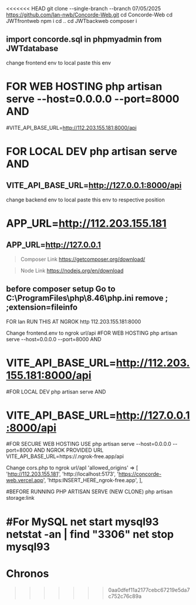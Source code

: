 <<<<<<< HEAD
git clone --single-branch --branch 07/05/2025 https://github.com/Ian-nwb/Concorde-Web.git
cd Concorde-Web
cd JWTfrontweb 
npm i
cd ..
cd JWTbackweb
composer i


import concorde.sql in phpmyadmin from JWTdatabase 
------------------------------------------------
change frontend env to local
paste this env

# FOR WEB HOSTING php artisan serve --host=0.0.0.0 --port=8000 AND
#VITE_API_BASE_URL=http://112.203.155.181:8000/api

# FOR LOCAL DEV php artisan serve AND
VITE_API_BASE_URL=http://127.0.0.1:8000/api
------------------------------------------------
change backend env to local
paste this env to respective position
# APP_URL=http://112.203.155.181
APP_URL=http://127.0.0.1
------------------------------------------------
>Composer Link
https://getcomposer.org/download/

>Node Link
https://nodejs.org/en/download

before composer setup
Go to
C:\ProgramFiles\php\8.46\php.ini
remove ;
;extension=fileinfo
------------------------------------------------------------------------------------------------
FOR Ian
RUN THIS AT NGROK 
http 112.203.155.181:8000

Change frontend.env to ngrok url/api
#FOR WEB HOSTING php artisan serve --host=0.0.0.0 --port=8000 AND
# VITE_API_BASE_URL=http://112.203.155.181:8000/api

#FOR LOCAL DEV php artisan serve AND
# VITE_API_BASE_URL=http://127.0.0.1:8000/api

#FOR SECURE WEB HOSTING USE  php artisan serve --host=0.0.0.0 --port=8000 AND NGROK PROVIDED URL
VITE_API_BASE_URL=https://.ngrok-free.app/api

Change cors.php to ngrok url/apI
    'allowed_origins' => [
    'http://112.203.155.181',
    'http://localhost:5173',
    'https://concorde-web.vercel.app',
    'https:INSERT_HERE_ngrok-free.app',
    ],

#BEFORE RUNNING PHP ARTISAN SERVE (NEW CLONE)
php artisan storage:link


#For MySQL
net start mysql93
netstat -an | find "3306"
net stop mysql93
=======
# Chronos
>>>>>>> 0aa0dfef11a2177cebc67219e5da7c752c76c89a
